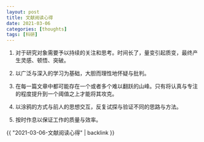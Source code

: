 ```yaml
---
layout: post
title: 文献阅读心得
date: 2021-03-06
categories: [thoughts]
tags: [科研]
---
```


1. 对于研究对象需要予以持续的关注和思考。时间长了，量变引起质变，最终产生灵感、顿悟、突破。

2. 以广泛与深入的学习为基础，大胆而理性地怀疑与批判。

3. 在每一篇文章中都可能存在一个或者多个难以翻跃的山峰。只有将认真与专注的程度提升到一个阈值之上才能将其攻克。

4. 以涂鸦的方式与前人的思想交互，反复试探与验证不同的思路与方法。

5. 按时作息以保证工作的质量与效率。

{{ "2021-03-06-文献阅读心得" | backlink }}
